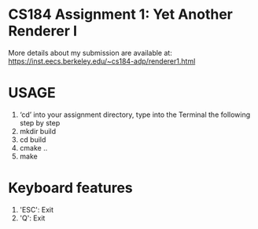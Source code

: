 # CS184 Assignment 1: Yet Another Renderer I
More details about my submission are available at:
https://inst.eecs.berkeley.edu/~cs184-adp/renderer1.html

# USAGE
1. ‘cd’ into your assignment directory, type into the Terminal the following step by step
2. mkdir build
3. cd build
4. cmake ..
5. make

# Keyboard features
1. 'ESC': Exit
2. 'Q': Exit
